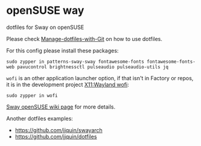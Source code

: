 # openSUSE way
dotfiles for Sway on openSUSE

Please check [Manage-dotfiles-with-Git](https://news.opensuse.org/2020/03/27/Manage-dotfiles-with-Git/) on how to use dotfiles.

For this config please install these packages:
```
sudo zypper in patterns-sway-sway fontawesome-fonts fontawesome-fonts-web pavucontrol brightnessctl pulseaudio pulseaudio-utils jq
```

`wofi` is an other application launcher option, if that isn't in Factory or repos, it is in the development project [X11:Wayland wofi](https://build.opensuse.org/package/show/X11:Wayland/wofi):
```
sudo zypper in wofi
```

[Sway openSUSE wiki page](https://en.opensuse.org/Sway) for more details.


Another dotfiles examples:
* https://github.com/jjquin/swayarch
* https://github.com/jjquin/dotfiles
